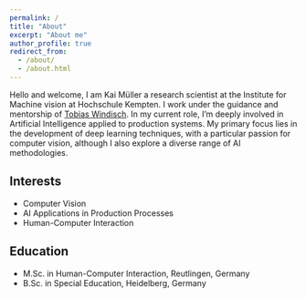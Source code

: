 ```yaml
---
permalink: /
title: "About"
excerpt: "About me"
author_profile: true
redirect_from: 
  - /about/
  - /about.html
---
```


Hello and welcome, I am Kai Müller a research scientist at the Institute for Machine 
vision at Hochschule Kempten. I work under the guidance and mentorship of <a href="https://tobias-windisch.de">Tobias Windisch</a>.
In my current role, I’m deeply involved in Artificial Intelligence applied to production systems. 
My primary focus lies in the development of deep learning techniques, with a particular passion 
for computer vision, although I also explore a diverse range of AI methodologies. 

## Interests

- Computer Vision
- AI Applications in Production Processes
- Human-Computer Interaction

## Education
- M.Sc. in Human-Computer Interaction, Reutlingen, Germany
- B.Sc. in Special Education, Heidelberg, Germany
